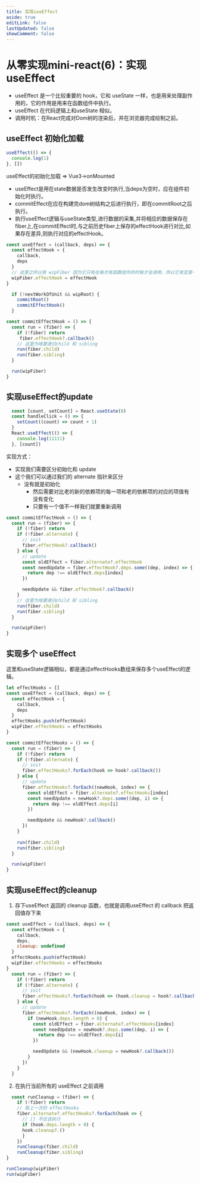 ```yaml
---
title: 实现useEffect
aside: true
editLink: false
lastUpdated: false
showComment: false
---
```


# 从零实现mini-react(6)：实现useEffect

- useEffect 是一个比较重要的 hook，它和 useState 一样，也是用来处理副作用的，它的作用是用来在函数组件中执行。
- useEffect 在代码逻辑上和useState 相似。
- 调用时机：在React完成对Dom树的渲染后，并在浏览器完成绘制之前。


## useEffect 初始化加载
```javascript
useEffect(() => {
  console.log(1)
}, [])
```

useEffect的初始化加载 => Vue3->onMounted
<br>
- useEffect是用在state数据是否发生改变时执行,当deps为空时，应在组件初始化时执行。
- commitEffect在应在构建完dom树结构之后进行执行，即在commitRoot之后执行。
- 执行useEffect逻辑与useState类型,进行数据的采集,并将相应的数据保存在fiber上,在commitEffect时,与之前历史fiber上保存的effectHook进行对比,如果存在差异,则执行对应的effectHook。

``` javascript
const useEffect = (callback, deps) => {
  const effectHook = {
    callback,
    deps
  }
  // 这里之所以用 wipFiber 因为它只有在每次有函数组件的时候才会调用，所以它肯定是一个函数组件
  wipFiber.effectHook = effectHook
}

  if (!nextWorkOfUnit && wipRoot) {
    commitRoot()
    commitEffectHook()
  }

const commitEffectHook = () => {
  const run = (fiber) => {
    if (!fiber) return
     fiber.effectHook?.callback()
    // 这里为啥要递归child 和 sibling
    run(fiber.child)
    run(fiber.sibling)
  }

  run(wipFiber)
}
```

## 实现useEffect的update
```javascript
  const [count, setCount] = React.useState(0)
  const handleClick = () => {
    setCount((count) => count + 1)
  }
  React.useEffect(() => {
    console.log(11111)
  }, [count])
```

实现方式：
- 实现我们需要区分初始化和 update
- 这个我们可以通过我们的 alternate 指针来区分
    - 没有就是初始化
        - 然后需要对比老的新的依赖项的每一项和老的依赖项的对应的项值有没有变化
        - 只要有一个值不一样我们就要重新调用

```javascript
const commitEffectHook = () => {
  const run = (fiber) => {
    if (!fiber) return
    if (!fiber.alternate) {
      // init
      fiber.effectHook?.callback()
    } else {
      // update
      const oldEffect = fiber.alternate?.effectHook
      const needUpdate = fiber.effectHook?.deps.some((dep, index) => {
        return dep !== oldEffect.deps[index]
      })

      needUpdate && fiber.effectHook?.callback()
    }
    // 这里为啥要递归child 和 sibling
    run(fiber.child)
    run(fiber.sibling)
  }

  run(wipFiber)
}
```

## 实现多个 useEffect
这里和useState逻辑相似，都是通过effectHooks数组来保存多个useEffect的逻辑。

```javascript
let effectHooks = []
const useEffect = (callback, deps) => {
  const effectHook = {
    callback,
    deps
  }
  effectHooks.push(effectHook)
  wipFiber.effectHooks = effectHooks
}

const commitEffectHooks = () => {
  const run = (fiber) => {
    if (!fiber) return
    if (!fiber.alternate) {
      // init
      fiber.effectHooks?.forEach(hook => hook?.callback())
    } else {
      // update
      fiber.effectHooks?.forEach((newHook, index) => {
        const oldEffect = fiber.alternate?.effectHooks[index]
        const needUpdate = newHook?.deps.some((dep, i) => {
          return dep !== oldEffect.deps[i]
        })

        needUpdate && newHook?.callback()
      })
    }
  
    run(fiber.child)
    run(fiber.sibling)
  }

  run(wipFiber)
}
```


## 实现useEffect的cleanup
1. 存下useEffect 返回的 cleanup 函数，也就是调用useEffect 的 callback 把返回值存下来

```javascript
const useEffect = (callback, deps) => {
  const effectHook = {
    callback,
    deps,
    cleanup: undefined
  }
  effectHooks.push(effectHook)
  wipFiber.effectHooks = effectHooks
}
  const run = (fiber) => {
    if (!fiber) return
    if (!fiber.alternate) {
      // init
      fiber.effectHooks?.forEach(hook => (hook.cleanup = hook?.callback()))
    } else {
      // update
      fiber.effectHooks?.forEach((newHook, index) => {
        if (newHook.deps.length > 0) {
          const oldEffect = fiber.alternate?.effectHooks[index]
          const needUpdate = newHook?.deps.some((dep, i) => {
            return dep !== oldEffect.deps[i]
          })

          needUpdate && (newHook.cleanup = newHook?.callback())
        }
      })
    }
  }
```

2. 在执行当前所有的 useEffect 之前调用
```javascript
  const runCleanup = (fiber) => {
    if (!fiber) return
    // 取上一次的 effectHooks
    fiber.alternate?.effectHooks?.forEach(hook => {
      // [] 不应该执行
      if (hook.deps.length > 0) {
      hook.cleanup?.()
      }
    })
    runCleanup(fiber.child)
    runCleanup(fiber.sibling)
}

runCleanup(wipFiber)
run(wipFiber)
```